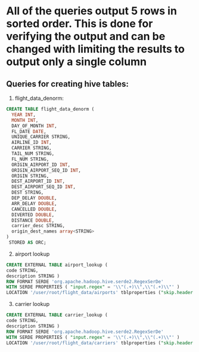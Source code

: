 # All of the queries output 5 rows in sorted order. This is done for verifying the output and can be changed with limiting the results to output only a single column




## Queries for creating hive tables:

1. flight_data_denorm:

```sql
CREATE TABLE flight_data_denorm (
  YEAR INT, 
  MONTH INT,
  DAY_OF_MONTH INT,
  FL_DATE DATE,
  UNIQUE_CARRIER STRING,
  AIRLINE_ID INT,
  CARRIER STRING,
  TAIL_NUM STRING,
  FL_NUM STRING,
  ORIGIN_AIRPORT_ID INT,
  ORIGIN_AIRPORT_SEQ_ID INT,
  ORIGIN STRING,
  DEST_AIRPORT_ID INT,
  DEST_AIRPORT_SEQ_ID INT,
  DEST STRING,
  DEP_DELAY DOUBLE,
  ARR_DELAY DOUBLE,
  CANCELLED DOUBLE,
  DIVERTED DOUBLE,
  DISTANCE DOUBLE,
  carrier_desc STRING,
  origin_dest_names array<STRING> 
)
 STORED AS ORC;
```

2. airport lookup

```sql
CREATE EXTERNAL TABLE airport_lookup ( 
code STRING,
description STRING ) 
ROW FORMAT SERDE 'org.apache.hadoop.hive.serde2.RegexSerDe' 
WITH SERDE PROPERTIES ( "input.regex" = '\\"(.+)\\",\\"(.+)\\"' ) 
LOCATION '/user/root/flight_data/airports' tblproperties ("skip.header.line.count"="1");
```

3. carrier lookup

```sql
CREATE EXTERNAL TABLE carrier_lookup ( 
code STRING,
description STRING ) 
ROW FORMAT SERDE 'org.apache.hadoop.hive.serde2.RegexSerDe' 
WITH SERDE PROPERTIES ( "input.regex" = '\\"(.+)\\",\\"(.+)\\"' ) 
LOCATION '/user/root/flight_data/carriers' tblproperties ("skip.header.line.count"="1");
```



  
